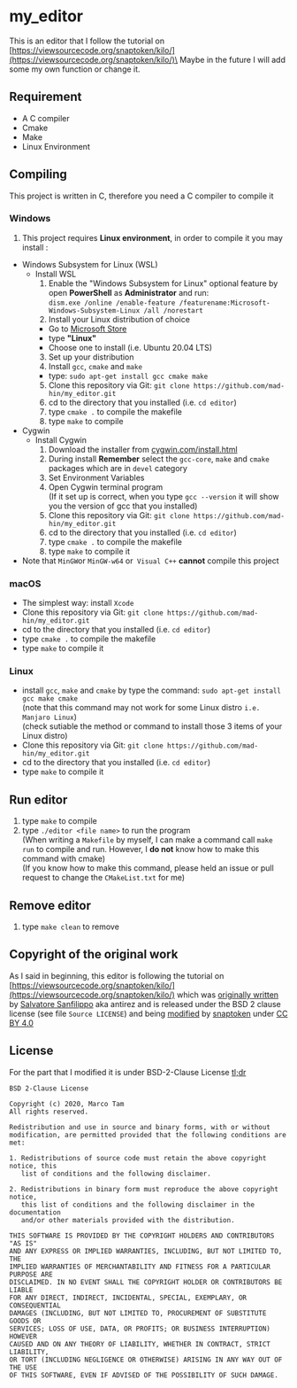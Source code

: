 # my_editor
This is an editor that I follow the tutorial on [https://viewsourcecode.org/snaptoken/kilo/](https://viewsourcecode.org/snaptoken/kilo/)\
Maybe in the future I will add some my own function or change it.
## Requirement
- A C compiler
- Cmake
- Make
- Linux Environment

## Compiling
This project is written in C, therefore you need a C compiler to compile it
### Windows
1. This project requires **Linux environment**, in order to compile it you may install :
  - Windows Subsystem for Linux (WSL)
    - Install WSL
      1. Enable the "Windows Subsystem for Linux" optional feature by open **PowerShell** as **Administrator** and run:\
      ```dism.exe /online /enable-feature /featurename:Microsoft-Windows-Subsystem-Linux /all /norestart```
      2. Install your Linux distribution of choice
        - Go to [Microsoft Store](https://aka.ms/wslstore)
        - type **"Linux"**
        - Choose one to install (i.e. Ubuntu 20.04 LTS)
      3. Set up your distribution
      4. Install ```gcc```, ```cmake``` and ```make```
        - type: ```sudo apt-get install gcc cmake make```
      5. Clone this repository via Git: ```git clone https://github.com/mad-hin/my_editor.git```
      6. cd to the directory that you installed (i.e. ```cd editor```)
      7. type ```cmake .``` to compile the makefile
      8. type ```make``` to compile
  - Cygwin
    - Install Cygwin
      1. Download the installer from [cygwin.com/install.html](cygwin.com/install.html)
      2. During install **Remember** select the ```gcc-core```, ```make``` and ```cmake``` packages which are in ```devel``` category
      4. Set Environment Variables 
      5. Open Cygwin terminal program\
      (If it set up is correct, when you type ```gcc --version``` it will show you the version of gcc that you installed)
      6. Clone this repository via Git: ```git clone https://github.com/mad-hin/my_editor.git```
      7. cd to the directory that you installed (i.e. ```cd editor```)
      8. type ```cmake .``` to compile the makefile
      9. type ```make``` to compile it
 - Note that ```MinGW```or  ```MinGW-w64``` or``` Visual C++``` **cannot** compile this project
### macOS
 - The simplest way: install ```Xcode```
 - Clone this repository via Git: ```git clone https://github.com/mad-hin/my_editor.git```
  - cd to the directory that you installed (i.e. ```cd editor```)
  - type ```cmake .``` to compile the makefile
  - type ```make``` to compile it
### Linux 
  - install ```gcc```, ```make``` and ```cmake``` by type the command: ```sudo apt-get install gcc make cmake```\
   (note that this command may not work for some Linux distro ```i.e. Manjaro Linux```)\
   (check sutiable the method or command to install those 3 items of your Linux distro)
   - Clone this repository via Git: ```git clone https://github.com/mad-hin/my_editor.git```
  - cd to the directory that you installed (i.e. ```cd editor```)
  - type ```make``` to compile it
## Run editor
  1. type ```make``` to compile 
  2. type ```./editor <file name>``` to run the program\
  (When writing a ```Makefile``` by myself, I can make a command call ```make run``` to compile and run. However, I **do not** know how to make this command with cmake)\
  (If you know how to make this command, please held an issue or pull request to change the ```CMakeList.txt``` for me)
## Remove editor
  1. type ```make clean``` to remove
## Copyright of the original work
As I said in beginning, this editor is following the tutorial on [https://viewsourcecode.org/snaptoken/kilo/](https://viewsourcecode.org/snaptoken/kilo/) which was [originally written](https://github.com/antirez/kilo) by [Salvatore Sanfilippo](https://github.com/antirez)  aka antirez and is released under the BSD 2 clause license (see file ```Source LICENSE```) and being [modified](https://github.com/snaptoken/kilo-tutorial) by [snaptoken](https://github.com/snaptoken) under [CC BY 4.0](https://creativecommons.org/licenses/by/4.0/)
## License
For the part that I modified it is under BSD-2-Clause License [tl;dr](https://tldrlegal.com/license/bsd-2-clause-license-(freebsd))
```
BSD 2-Clause License

Copyright (c) 2020, Marco Tam
All rights reserved.

Redistribution and use in source and binary forms, with or without
modification, are permitted provided that the following conditions are met:

1. Redistributions of source code must retain the above copyright notice, this
   list of conditions and the following disclaimer.

2. Redistributions in binary form must reproduce the above copyright notice,
   this list of conditions and the following disclaimer in the documentation
   and/or other materials provided with the distribution.

THIS SOFTWARE IS PROVIDED BY THE COPYRIGHT HOLDERS AND CONTRIBUTORS "AS IS"
AND ANY EXPRESS OR IMPLIED WARRANTIES, INCLUDING, BUT NOT LIMITED TO, THE
IMPLIED WARRANTIES OF MERCHANTABILITY AND FITNESS FOR A PARTICULAR PURPOSE ARE
DISCLAIMED. IN NO EVENT SHALL THE COPYRIGHT HOLDER OR CONTRIBUTORS BE LIABLE
FOR ANY DIRECT, INDIRECT, INCIDENTAL, SPECIAL, EXEMPLARY, OR CONSEQUENTIAL
DAMAGES (INCLUDING, BUT NOT LIMITED TO, PROCUREMENT OF SUBSTITUTE GOODS OR
SERVICES; LOSS OF USE, DATA, OR PROFITS; OR BUSINESS INTERRUPTION) HOWEVER
CAUSED AND ON ANY THEORY OF LIABILITY, WHETHER IN CONTRACT, STRICT LIABILITY,
OR TORT (INCLUDING NEGLIGENCE OR OTHERWISE) ARISING IN ANY WAY OUT OF THE USE
OF THIS SOFTWARE, EVEN IF ADVISED OF THE POSSIBILITY OF SUCH DAMAGE.
```